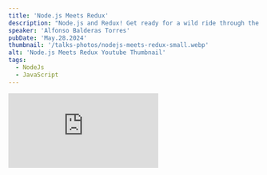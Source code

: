 ```yaml
---
title: 'Node.js Meets Redux'
description: "Node.js and Redux! Get ready for a wild ride through the live coding of JavaScript as we delve into the corners of Node.js and Redux. Don't worry, this isn't your typical tech talk! We keep things fun, friendly, and a little bit odd. Perfect for code enthusiasts who want to learn, laugh, and level up their web development skills. Buckle up, it's going to be a weirdly wonderful journey! Thanks for the support: @DeafTech"
speaker: 'Alfonso Balderas Torres'
pubDate: 'May.28.2024'
thumbnail: '/talks-photos/nodejs-meets-redux-small.webp'
alt: 'Node.js Meets Redux Youtube Thumbnail'
tags:
  - NodeJs
  - JavaScript
---
```


<iframe 
  class="youtube-frame"
  src="https://www.youtube.com/embed/NcZ9TtP_G6s?si=iiV0uGUDZdDNtJI1"
  title="YouTube video player" 
  frameborder="0"
  allow="accelerometer; autoplay; clipboard-write; encrypted-media; gyroscope; picture-in-picture; web-share"
  referrerpolicy="strict-origin-when-cross-origin"
  allowfullscreen>
</iframe>
